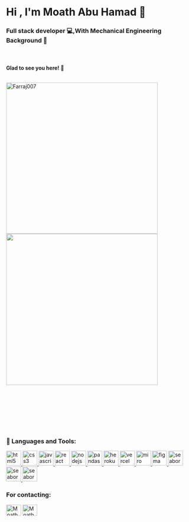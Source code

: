 <header><h1 align="left">Hi , I'm Moath Abu Hamad 🤝</h1>
<h3 align="left">Full stack developer 💻,With Mechanical Engineering Background 🔧</h3></header>

**Glad to see you here!** :star_struck: 
<body>

<br>

  <img  src="https://github-readme-stats.vercel.app/api/top-langs/?username=Farraj007&layout=compact&theme=dark&hide_border=true" alt="Farraj007" width='410'/>
  <img  src="https://github-readme-stats.vercel.app/api?username=Farraj007&show_icons=true&theme=dark"width='410'/>
</a></div>

<br>
<br>
<br>
<br>
<br>
<br>
<br>
<br>
<h3 align="left">🔧 Languages and Tools:</h3>
<p align="left">
    <a href="https://www.w3.org/html/" target="_blank"> <img src="https://www.svgrepo.com/show/303205/html-5-logo.svg" alt="html5" width="40" height="40"/> </a>
    <a href="https://www.w3schools.com/css/" target="_blank"> <img src="https://www.svgrepo.com/show/303481/css-3-logo.svg" alt="css3" width="40" height="40"/> </a>
    <a href="https://developer.mozilla.org/en-US/docs/Web/JavaScript" target="_blank"> <img src="https://www.svgrepo.com/show/303206/javascript-logo.svg" alt="javascript" width="40" height="40"/> </a>
      <a href="https://reactjs.org/" target="_blank"> <img src="https://www.svgrepo.com/show/354259/react.svg" alt="react" width="40" height="40"/> </a>
     <a href="https://nodejs.org" target="_blank"> <img src="https://www.svgrepo.com/show/373929/node.svg" alt="nodejs" width="40" height="40"/> </a>
     <a href="https://pandas.pydata.org/" target="_blank"> <img src="https://upload.wikimedia.org/wikipedia/commons/thumb/2/22/Pandas_mark.svg/90px-Pandas_mark.svg.png" alt="pandas" width="40" height="40"/> </a>
  <a href="https://www.heroku.com/" target="_blank"> <img src="https://www.svgrepo.com/show/349404/heroku.svg" alt="heroku" width="40" height="40"/> </a>
  <a href="https://vercel.com/" target="_blank"> <img src="https://www.svgrepo.com/show/354512/vercel.svg" alt="vercel" width="40" height="40"/> </a>
    <a href="https://miro.com/" target="_blank"> <img src="https://cdn.worldvectorlogo.com/logos/miro-2.svg" alt="miro" width="40" height="40"/> </a>
    <a href="https://www.figma.com/" target="_blank"> <img src="https://www.svgrepo.com/show/354987/figma.svg" alt="figma" width="40" height="40"/> </a>
    <a href="https://seaborn.pydata.org/" target="_blank" rel="noreferrer"> <img src="https://seaborn.pydata.org/_images/logo-mark-lightbg.svg" alt="seaborn" width="40" height="40"/> </a>
   <a href="https://www.sqlite.org/index.html" target="_blank" rel="noreferrer"> <img src="https://www.svgrepo.com/show/354381/sqlite.svg" alt="seaborn" width="40" height="40"/> </a>
  <a href="https://www.postgresql.org/" target="_blank" rel="noreferrer"> <img src="https://www.svgrepo.com/show/354200/postgresql.svg" alt="seaborn" width="40" height="40"/> </a>
</p>
</body>
<footer>
<h3 >For contacting:</h3>
<div align="left">
<p><a href="https://www.linkedin.com/in/moath-abu-hamad/" target="blank"><img align="center" src="https://www.svgrepo.com/show/176736/linkedin-social-media.svg" alt="Moath Abu Hamad" height="30" width="40" /></a> <a href="mailto:moathabuhamad@outlook.com" target="blank"><img align="center" src="https://www.svgrepo.com/show/49695/mail.svg" alt="Moath Abu Hamad" height="30" width="40" /></a></p>
</div>

</footer>
